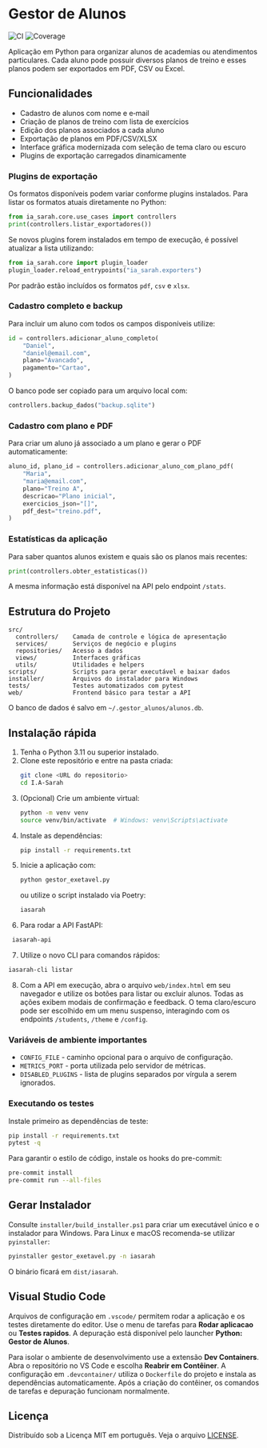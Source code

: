 # Gestor de Alunos

![CI](https://github.com/unknown/I.A-Sarah/actions/workflows/ci.yml/badge.svg)
![Coverage](https://img.shields.io/badge/coverage-90%25-brightgreen)

Aplicação em Python para organizar alunos de academias ou atendimentos particulares. Cada aluno pode possuir diversos planos de treino e esses planos podem ser exportados em PDF, CSV ou Excel.

## Funcionalidades
- Cadastro de alunos com nome e e‑mail
- Criação de planos de treino com lista de exercícios
- Edição dos planos associados a cada aluno
- Exportação de planos em PDF/CSV/XLSX
- Interface gráfica modernizada com seleção de tema claro ou escuro
- Plugins de exportação carregados dinamicamente

### Plugins de exportação

Os formatos disponíveis podem variar conforme plugins instalados. Para listar os
formatos atuais diretamente no Python:

```python
from ia_sarah.core.use_cases import controllers
print(controllers.listar_exportadores())
```

Se novos plugins forem instalados em tempo de execução, é possível atualizar
a lista utilizando:

```python
from ia_sarah.core import plugin_loader
plugin_loader.reload_entrypoints("ia_sarah.exporters")
```

Por padrão estão incluídos os formatos `pdf`, `csv` e `xlsx`.

### Cadastro completo e backup

Para incluir um aluno com todos os campos disponíveis utilize:

```python
id = controllers.adicionar_aluno_completo(
    "Daniel",
    "daniel@email.com",
    plano="Avancado",
    pagamento="Cartao",
)
```

O banco pode ser copiado para um arquivo local com:

```python
controllers.backup_dados("backup.sqlite")
```

### Cadastro com plano e PDF

Para criar um aluno já associado a um plano e gerar o PDF automaticamente:

```python
aluno_id, plano_id = controllers.adicionar_aluno_com_plano_pdf(
    "Maria",
    "maria@email.com",
    plano="Treino A",
    descricao="Plano inicial",
    exercicios_json="[]",
    pdf_dest="treino.pdf",
)
```

### Estatísticas da aplicação

Para saber quantos alunos existem e quais são os planos mais recentes:

```python
print(controllers.obter_estatisticas())
```

A mesma informação está disponível na API pelo endpoint `/stats`.

## Estrutura do Projeto
```
src/
  controllers/    Camada de controle e lógica de apresentação
  services/       Serviços de negócio e plugins
  repositories/   Acesso a dados
  views/          Interfaces gráficas
  utils/          Utilidades e helpers
scripts/          Scripts para gerar executável e baixar dados
installer/        Arquivos do instalador para Windows
tests/            Testes automatizados com pytest
web/              Frontend básico para testar a API
```
O banco de dados é salvo em `~/.gestor_alunos/alunos.db`.

## Instalação rápida
1. Tenha o Python 3.11 ou superior instalado.
2. Clone este repositório e entre na pasta criada:
   ```bash
   git clone <URL do repositorio>
   cd I.A-Sarah
   ```
3. (Opcional) Crie um ambiente virtual:
   ```bash
   python -m venv venv
   source venv/bin/activate  # Windows: venv\Scripts\activate
   ```
4. Instale as dependências:
   ```bash
   pip install -r requirements.txt
   ```
5. Inicie a aplicação com:
   ```bash
   python gestor_exetavel.py
   ```
   ou utilize o script instalado via Poetry:
   ```bash
   iasarah
   ```
6. Para rodar a API FastAPI:
 ```bash
  iasarah-api
  ```
7. Utilize o novo CLI para comandos rápidos:
  ```bash
  iasarah-cli listar
  ```
8. Com a API em execução, abra o arquivo `web/index.html` em seu navegador
   e utilize os botões para listar ou excluir alunos. Todas as ações
   exibem modais de confirmação e feedback. O tema claro/escuro pode
   ser escolhido em um menu suspenso, interagindo com os endpoints
   `/students`, `/theme` e `/config`.

### Variáveis de ambiente importantes
* `CONFIG_FILE` - caminho opcional para o arquivo de configuração.
* `METRICS_PORT` - porta utilizada pelo servidor de métricas.
* `DISABLED_PLUGINS` - lista de plugins separados por vírgula a serem ignorados.

### Executando os testes
Instale primeiro as dependências de teste:
```bash
pip install -r requirements.txt
pytest -q
```
Para garantir o estilo de código, instale os hooks do pre-commit:
```bash
pre-commit install
pre-commit run --all-files
```

## Gerar Instalador
Consulte `installer/build_installer.ps1` para criar um executável único e o instalador para Windows.
Para Linux e macOS recomenda-se utilizar `pyinstaller`:
```bash
pyinstaller gestor_exetavel.py -n iasarah
```
O binário ficará em `dist/iasarah`.

## Visual Studio Code
Arquivos de configuração em `.vscode/` permitem rodar a aplicação e os testes
diretamente do editor. Use o menu de tarefas para **Rodar aplicacao** ou
**Testes rapidos**. A depuração está disponível pelo launcher
**Python: Gestor de Alunos**.

Para isolar o ambiente de desenvolvimento use a extensão **Dev Containers**.
Abra o repositório no VS Code e escolha **Reabrir em Contêiner**. A
configuração em `.devcontainer/` utiliza o `Dockerfile` do projeto e instala as
dependências automaticamente. Após a criação do contêiner, os comandos de
tarefas e depuração funcionam normalmente.

## Licença
Distribuído sob a Licença MIT em português. Veja o arquivo [LICENSE](LICENSE).
